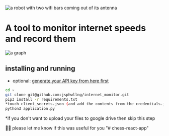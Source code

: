 ![a robot with two wifi bars coming out of its antenna](https://raw.githubusercontent.com/jsphwllng/internet_monitor/master/image/internet_monitor.png "roboto")
# A tool to monitor internet speeds and record them

![a graph](./image/2020-10-21_graph.jpg "graph")

## installing and running
* optional:
  [generate your API key from here first](https://developers.google.com/drive/api/v3/quickstart/python#step_1_turn_on_the)

```bash
cd ~
git clone git@github.com:jsphwllng/internet_monitor.git
pip3 install -r requirements.txt
*touch client_secrets.json (and add the contents from the credentials.json)
python3 application.py
```
*if you don't want to upload your files to google drive then skip this step

🤖📶 please let me know if this was useful for you
"# chess-react-app" 
